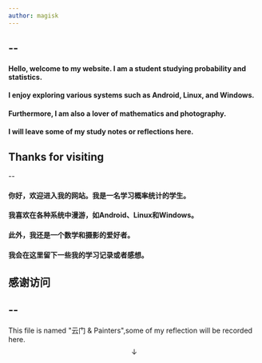 ```yaml
---
author: magisk
---
```


--
--

#### Hello, welcome to my website. I am a student studying probability and statistics.  
#### I enjoy exploring various systems such as Android, Linux, and Windows.  
#### Furthermore, I am also a lover of mathematics and photography.
#### I will leave some of my study notes or reflections here.

## Thanks for visiting

--

#### 你好，欢迎进入我的网站。我是一名学习概率统计的学生。
#### 我喜欢在各种系统中漫游，如Android、Linux和Windows。
#### 此外，我还是一个数学和摄影的爱好者。
#### 我会在这里留下一些我的学习记录或者感想。


## 感谢访问

--
--

This file is named "云门 & Painters",some of my reflection will be recorded here.
$$\downarrow$$
